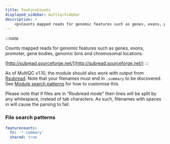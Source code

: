 ```yaml
---
title: featureCounts
displayed_sidebar: multiqcSidebar
description: >
    <p>Counts mapped reads for genomic features such as genes, exons, promoter, gene bodies, genomic bins and chromosomal locations.</p>
---
```


<!--
~~~~~ DO NOT EDIT ~~~~~
This file is autogenerated from the MultiQC module python docstring.
Do not edit the markdown, it will be overwritten.

File path for the source of this content: multiqc/modules/featurecounts/featurecounts.py
~~~~~~~~~~~~~~~~~~~~~~~
-->

:::note
<p>Counts mapped reads for genomic features such as genes, exons, promoter, gene bodies, genomic bins and chromosomal locations.</p>

[http://subread.sourceforge.net/](http://subread.sourceforge.net/)
:::

As of MultiQC v1.10, the module should also work with output from
[Rsubread](https://bioconductor.org/packages/release/bioc/html/Rsubread.html).
Note that your filenames must end in `.summary` to be discovered.
See [Module search patterns](../getting_started/config#module-search-patterns) for how to customise this.

Please note that if files are in "Rsubread mode" then lines will be split by any
whitespace, instead of tab characters. As such, filenames with spaces in will
cause the parsing to fail.

### File search patterns

```yaml
featurecounts:
  fn: '*.summary'
  shared: true
```
    